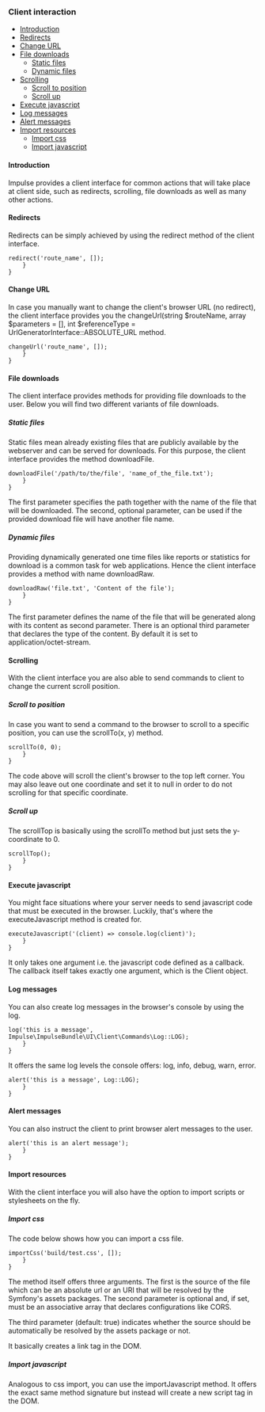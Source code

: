 <h3 class="doc-title">Client interaction</h3>

- [Introduction](#introduction)
- [Redirects](#redirects)
- [Change URL](#change-url)
- [File downloads](#file-downloads)
    - [Static files](#static-file-downloads)
    - [Dynamic files](#dynamic-file-downloads)
- [Scrolling](#scrolling)
    - [Scroll to position](#scroll-to-position)
    - [Scroll up](#scroll-up)
- [Execute javascript](#execute-javascript)
- [Log messages](#log-messages)
- [Alert messages](#alert-messages)
- [Import resources](#importing-resources)
    - [Import css](#import-css)
    - [Import javascript](#import-javascript)

<h4 name="introduction">Introduction</h4>

Impulse provides a client interface for common actions that will
take place at client side, such as redirects, scrolling, file downloads
as well as many other actions.

<h4><a id="redirects">Redirects</a></h4>
Redirects can be simply achieved by using the <span class="code-hint">redirect</span> 
method of the client interface.

<pre class="imp-code code-white language-php">
<code class="language-php"><?php
use Impulse\ImpulseBundle\UI\Client\ClientInterface;

class AppController extends AbstractController
{
    public function afterCreate(ClientInterface $client, Event $event)
    {
        $client->redirect('route_name', []);
    }
}</code>
</pre>

<h4><a name="change-url">Change URL</a></h4>
In case you manually want to change the client's browser URL (no redirect), the client
interface provides you the <span class="code-hint">changeUrl(string $routeName, array $parameters = [], int $referenceType = UrlGeneratorInterface::ABSOLUTE_URL</span> method.

<pre class="imp-code code-white language-php">
<code class="language-php"><?php
use Impulse\ImpulseBundle\UI\Client\ClientInterface;

class AppController extends AbstractController
{
    public function afterCreate(ClientInterface $client, Event $event)
    {
        $client->changeUrl('route_name', []);
    }
}</code>
</pre>

<h4><a name="file-downloads">File downloads</a></h4>
The client interface provides methods for providing file downloads to the user.
Below you will find two different variants of file downloads.

<h5><a name="static-file-downloads">Static files</a></h5>
Static files mean already existing files that are publicly available by the webserver
and can be served for downloads. For this purpose, the client interface provides the method
<span class="code-hint">downloadFile</span>.

<pre class="imp-code code-white language-php">
<code class="language-php"><?php
use Impulse\ImpulseBundle\UI\Client\ClientInterface;

class AppController extends AbstractController
{
    public function afterCreate(ClientInterface $client, Event $event)
    {
        $client->downloadFile('/path/to/the/file', 'name_of_the_file.txt');
    }
}</code>
</pre>

The first parameter specifies the path together with the name of the file
that will be downloaded. The second, optional parameter, can be used if the 
provided download file will have another file name.

<h5><a name="dynamic-file-downloads">Dynamic files</a></h5>
Providing dynamically generated one time files like reports or statistics for download is a common task for web applications.
Hence the client interface provides a method with name <span class="code-hint">downloadRaw</span>.

<pre class="imp-code code-white language-php">
<code class="language-php"><?php
use Impulse\ImpulseBundle\UI\Client\ClientInterface;

class AppController extends AbstractController
{
    public function afterCreate(ClientInterface $client, Event $event)
    {
        $client->downloadRaw('file.txt', 'Content of the file');
    }
}</code>
</pre>

The first parameter defines the name of the file that will be generated
along with its content as second parameter. There is an optional third parameter
that declares the type of the content. By default it is set to <span class="code-hint">application/octet-stream</span>.

<h4><a name="scrolling">Scrolling</a></h4>
With the client interface you are also able to send commands to client to change the current scroll position.

<h5><a name="scroll-to-position">Scroll to position</a></h5>
In case you want to send a command to the browser to scroll to a specific position,
you can use the <span class="code-hint">scrollTo(x, y)</span> method.

<pre class="imp-code code-white language-php">
<code class="language-php"><?php
use Impulse\ImpulseBundle\UI\Client\ClientInterface;

class AppController extends AbstractController
{
    public function afterCreate(ClientInterface $client, Event $event)
    {
        $client->scrollTo(0, 0);
    }
}</code>
</pre>

The code above will scroll the client's browser to the top left corner.
You may also leave out one coordinate and set it to null in order to do not
scrolling for that specific coordinate.

<h5><a name="scroll-up">Scroll up</a></h5>
The <span class="code-hint">scrollTop</span> is basically using the <span class="code-hint">scrollTo</span>
method but just sets the y-coordinate to 0.

<pre class="imp-code code-white language-php">
<code class="language-php"><?php
use Impulse\ImpulseBundle\UI\Client\ClientInterface;

class AppController extends AbstractController
{
    public function afterCreate(ClientInterface $client, Event $event)
    {
        $client->scrollTop();
    }
}</code>
</pre>

<h4><a name="execute-javascript">Execute javascript</a></h4>
You might face situations where your server needs to send javascript code
that must be executed in the browser. Luckily, that's where the
<span class="code-hint">executeJavascript</span> method is created for.

<pre class="imp-code code-white language-php">
<code class="language-php"><?php
use Impulse\ImpulseBundle\UI\Client\ClientInterface;

class AppController extends AbstractController
{
    public function afterCreate(ClientInterface $client, Event $event)
    {
        $client->executeJavascript('(client) => console.log(client)');
    }
}</code>
</pre>

It only takes one argument i.e. the javascript code defined as a callback. 
The callback itself takes exactly one argument, which is the Client object.

<h4><a name="log-messages">Log messages</a></h4>
You can also create log messages in the browser's console by using the
<span class="code-hint">log</span>.

<pre class="imp-code code-white language-php">
<code class="language-php"><?php
use Impulse\ImpulseBundle\UI\Client\ClientInterface;

class AppController extends AbstractController
{
    public function afterCreate(ClientInterface $client, Event $event)
    {
        $client->log('this is a message', Impulse\ImpulseBundle\UI\Client\Commands\Log::LOG);
    }
}</code>
</pre>

It offers the same log levels the console offers: log, info, debug, warn, error.

<pre class="imp-code code-white language-php">
<code class="language-php"><?php
use Impulse\ImpulseBundle\UI\Client\ClientInterface;
use Impulse\ImpulseBundle\UI\Client\Commands\Log;

class AppController extends AbstractController
{
    public function afterCreate(ClientInterface $client, Event $event)
    {
        $client->alert('this is a message', Log::LOG);
    }
}</code>
</pre>

<h4><a name="alert-messages">Alert messages</a></h4>
You can also instruct the client to print browser alert messages to the user.

<pre class="imp-code code-white language-php">
<code class="language-php"><?php
use Impulse\ImpulseBundle\UI\Client\ClientInterface;

class AppController extends AbstractController
{
    public function afterCreate(ClientInterface $client, Event $event)
    {
        $client->alert('this is an alert message');
    }
}</code>
</pre>

<h4><a name="import-resources">Import resources</a></h4>
With the client interface you will also have the option to import
scripts or stylesheets on the fly.

<h5><a name="import-css">Import css</a></h5>
The code below shows how you can import a css file.

<pre class="imp-code code-white language-php">
<code class="language-php"><?php
use Impulse\ImpulseBundle\UI\Client\ClientInterface;

class AppController extends AbstractController
{
    public function afterCreate(ClientInterface $client, Event $event)
    {
        $client->importCss('build/test.css', []);
    }
}</code>
</pre>

The method itself offers three arguments. The first is the source of the file
which can be an absolute url or an URI that will be resolved by the Symfony's 
assets packages. The second parameter is optional and, if set, must be an associative
array that declares configurations like CORS.

The third parameter (default: true) indicates whether the source should be automatically
be resolved by the assets package or not.

It basically creates a link tag in the DOM.

<h5><a name="import-javascript">Import javascript</a></h5>

Analogous to css import, you can use the <span class="code-hint">importJavascript</span> method.
It offers the exact same method signature but instead will create a new script tag in the DOM.